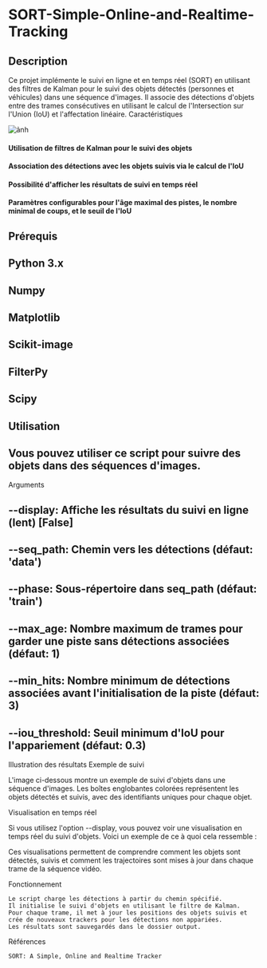 # SORT-Simple-Online-and-Realtime-Tracking

## Description 

Ce projet implémente le suivi en ligne et en temps réel (SORT) en utilisant des filtres de Kalman pour le suivi des objets détectés (personnes et véhicules) dans une séquence d'images. Il associe des détections d'objets entre des trames consécutives en utilisant le calcul de l'Intersection sur l'Union (IoU) et l'affectation linéaire.
Caractéristiques


![ảnh](https://github.com/user-attachments/assets/24f39349-3dee-475d-ba81-a82d50f2238c) 


   #### Utilisation de filtres de Kalman pour le suivi des objets
  ####  Association des détections avec les objets suivis via le calcul de l'IoU
  ####  Possibilité d'afficher les résultats de suivi en temps réel
  #### Paramètres configurables pour l'âge maximal des pistes, le nombre minimal de coups, et le seuil de l'IoU

## Prérequis

## Python 3.x
## Numpy
## Matplotlib
   ## Scikit-image
  ##  FilterPy
   ## Scipy

## Utilisation

## Vous pouvez utiliser ce script pour suivre des objets dans des séquences d'images.
Arguments

   ## --display: Affiche les résultats du suivi en ligne (lent) [False]
   ## --seq_path: Chemin vers les détections (défaut: 'data')
   ## --phase: Sous-répertoire dans seq_path (défaut: 'train')
  ##  --max_age: Nombre maximum de trames pour garder une piste sans détections associées (défaut: 1)
  ##  --min_hits: Nombre minimum de détections associées avant l'initialisation de la piste (défaut: 3)
  ##  --iou_threshold: Seuil minimum d'IoU pour l'appariement (défaut: 0.3)

  Illustration des résultats
Exemple de suivi

L'image ci-dessous montre un exemple de suivi d'objets dans une séquence d'images. Les boîtes englobantes colorées représentent les objets détectés et suivis, avec des identifiants uniques pour chaque objet.

Visualisation en temps réel

Si vous utilisez l'option --display, vous pouvez voir une visualisation en temps réel du suivi d'objets. Voici un exemple de ce à quoi cela ressemble :

Ces visualisations permettent de comprendre comment les objets sont détectés, suivis et comment les trajectoires sont mises à jour dans chaque trame de la séquence vidéo.

Fonctionnement

    Le script charge les détections à partir du chemin spécifié.
    Il initialise le suivi d'objets en utilisant le filtre de Kalman.
    Pour chaque trame, il met à jour les positions des objets suivis et crée de nouveaux trackers pour les détections non appariées.
    Les résultats sont sauvegardés dans le dossier output.

Références

    SORT: A Simple, Online and Realtime Tracker
